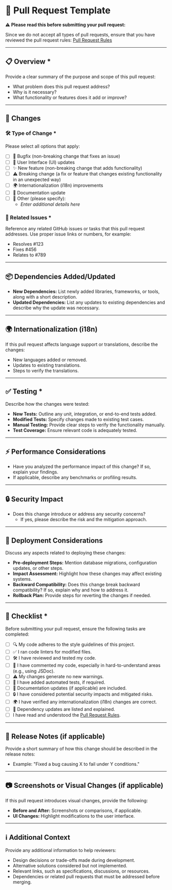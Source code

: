 # 📝 Pull Request Template

⚠️ **Please read this before submitting your pull request:**

Since we do not accept all types of pull requests, ensure that you have reviewed
the pull request rules: [Pull Request Rules]

---

## 📋 Overview \*

Provide a clear summary of the purpose and scope of this pull request:

- What problem does this pull request address?
- Why is it necessary?
- What functionality or features does it add or improve?

---

## 🔄 Changes

### 🛠️ Type of Change \*

Please select all options that apply:

- [ ] 🐛 Bugfix (non-breaking change that fixes an issue)
- [ ] 🎨 User Interface (UI) updates
- [ ] ✨ New feature (non-breaking change that adds functionality)
- [ ] ⚠️ Breaking change (a fix or feature that changes existing functionality
      in an unexpected way)
- [ ] 🌍 Internationalization (i18n) improvements
- [ ] 📄 Documentation update
- [ ] 🔧 Other (please specify):
  - _Enter additional details here_

### 🔗 Related Issues \*

Reference any related GitHub issues or tasks that this pull request addresses.
Use proper issue links or numbers, for example:

- Resolves #123
- Fixes #456
- Relates to #789

---

## 📦 Dependencies Added/Updated

- **New Dependencies:** List newly added libraries, frameworks, or tools, along
  with a short description.
- **Updated Dependencies:** List any updates to existing dependencies and
  describe why the update was necessary.

---

## 🌍 Internationalization (i18n)

If this pull request affects language support or translations, describe the
changes:

- New languages added or removed.
- Updates to existing translations.
- Steps to verify the translations.

---

## ✅ Testing \*

Describe how the changes were tested:

- **New Tests:** Outline any unit, integration, or end-to-end tests added.
- **Modified Tests:** Specify changes made to existing test cases.
- **Manual Testing:** Provide clear steps to verify the functionality manually.
- **Test Coverage:** Ensure relevant code is adequately tested.

---

## ⚡ Performance Considerations

- Have you analyzed the performance impact of this change? If so, explain your
  findings.
- If applicable, describe any benchmarks or profiling results.

---

## 🔒 Security Impact

- Does this change introduce or address any security concerns?
  - If yes, please describe the risk and the mitigation approach.

---

## 🚀 Deployment Considerations

Discuss any aspects related to deploying these changes:

- **Pre-deployment Steps:** Mention database migrations, configuration updates,
  or other steps.
- **Impact Assessment:** Highlight how these changes may affect existing
  systems.
- **Backward Compatibility:** Does this change break backward compatibility? If
  so, explain why and how to address it.
- **Rollback Plan:** Provide steps for reverting the changes if needed.

---

## 📄 Checklist \*

Before submitting your pull request, ensure the following tasks are completed:

- [ ] 🔍 My code adheres to the style guidelines of this project.
- [ ] ✅ I ran code linters for modified files.
- [ ] 🛠️ I have reviewed and tested my code.
- [ ] 📝 I have commented my code, especially in hard-to-understand areas (e.g.,
      using JSDoc).
- [ ] ⚠️ My changes generate no new warnings.
- [ ] 🧪 I have added automated tests, if required.
- [ ] 📄 Documentation updates (if applicable) are included.
- [ ] 🔒 I have considered potential security impacts and mitigated risks.
- [ ] 🌍 I have verified any internationalization (i18n) changes are correct.
- [ ] 🧰 Dependency updates are listed and explained.
- [ ] I have read and understood the [Pull Request Rules].

---

## 📰 Release Notes (if applicable)

Provide a short summary of how this change should be described in the release
notes:

- Example: "Fixed a bug causing X to fail under Y conditions."

---

## 📷 Screenshots or Visual Changes (if applicable)

If this pull request introduces visual changes, provide the following:

- **Before and After:** Screenshots or comparisons, if applicable.
- **UI Changes:** Highlight modifications to the user interface.

---

## ℹ️ Additional Context

Provide any additional information to help reviewers:

- Design decisions or trade-offs made during development.
- Alternative solutions considered but not implemented.
- Relevant links, such as specifications, discussions, or resources.
- Dependencies or related pull requests that must be addressed before merging.

[Pull Request Rules]:
  https://github.com/homelab-alpha/docker/blob/main/CONTRIBUTING.md#pull-requests
